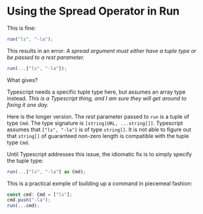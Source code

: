# Using the Spread Operator in Run


This is fine:

```typescript
run("ls", "-la");
```

This results in an error: _A spread argument must either have a tuple type or be passed to a rest parameter._

```typescript 
run(...["ls", "-la"]);
```

What gives? 

Typescript needs a specific tuple type here, but assumes an array type instead. _This is a Typescript thing, and I am sure they will get around to fixing it one day._

Here is the longer version. The _rest_ parameter passed to `run` is a tuple of type `Cmd`. The type signature is `[string|URL, ...string[]]`. Typescript assumes that `["ls", "-la"]` is of type `string[]`. It is not able to figure out that `string[]` of guaranteed non-zero length is compatible with the tuple type `Cmd`. 

Until Typescript addresses this issue, the idiomatic fix is to simply specify the tuple type:

```typescript
run(...["ls", "-la"] as Cmd);
```

This is a practical exmple of building up a command in piecemeal fashion:

```typescript
const cmd: Cmd = ["ls"];
cmd.push("-la");
run(...cmd);
```